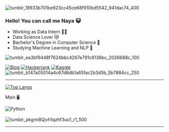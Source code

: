 ![tumblr_18933b701be923cc45ce68f910bd5542_941dac74_400](https://github.com/nayara-lucia/nayara-lucia/assets/126920974/4ad79268-a97d-40c0-990c-35c885277a61)
### Hello! You can call me Naya 😺

- Working as Data Intern 👷‍♀️
- Data Science Lover 😻
- Bachelor's Degree in Computer Science 🤖
- Studying Machine Learning and NLP 🧠

![tumblr_ea3bf9448f7624bbc4267e791c8136bc_2026688c_100](https://github.com/nayara-lucia/nayara-lucia/assets/126920974/036e4f98-eed7-4145-8205-7fac18d74745)




[![Blog](https://img.shields.io/badge/LinkedIn-0077B5?style=for-the-badge&logo=linkedin&logoColor=white)](https://www.linkedin.com/in/nayara-lsilva/) 
[![Hackerrank](https://img.shields.io/badge/-Hackerrank-2EC866?style=for-the-badge&logo=HackerRank&logoColor=white)](https://www.hackerrank.com/profile/nayaraway089)
[![Kaggle](https://img.shields.io/badge/Kaggle-035a7d?style=for-the-badge&logo=kaggle&logoColor=white)](https://www.kaggle.com/nayaralucia)
![tumblr_b147a05014a4c67d8db1a65fac2b3d5b_5b7884cc_250](https://github.com/nayara-lucia/nayara-lucia/assets/126920974/d6526e4f-0268-4c46-b819-6b290a44b7f6)


<hr></hr>




[![Top Langs](https://github-readme-stats.vercel.app/api/top-langs/?username=nayara-lucia&theme=highcontrast)](https://github.com/nayara-lucia/github-readme-stats)

Main 🖥

![Python](https://img.shields.io/badge/Python-3776AB?style=for-the-badge&logo=python&logoColor=white)
<br></br>
![tumblr_pkgmi8Qjvh1qzhf3uo1_r1_500](https://github.com/nayara-lucia/nayara-lucia/assets/126920974/fb701349-36da-4a2f-ad54-673bf00eb210)

<hr></hr>




